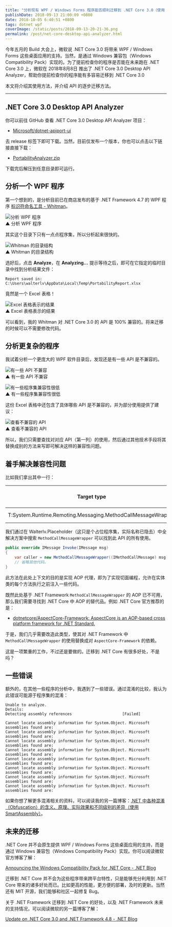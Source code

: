 ```yaml
---
title: "分析现有 WPF / Windows Forms 程序能否顺利迁移到 .NET Core 3.0（使用 .NET Core 3.0 Desktop API Analyzer ）"
publishDate: 2018-09-13 21:00:09 +0800
date: 2018-10-05 6:40:51 +0800
tags: dotnet wpf
coverImage: /static/posts/2018-09-13-20-21-36.png
permalink: /post/net-core-desktop-api-analyzer.html
---
```


今年五月的 Build 大会上，微软说 .NET Core 3.0 将带来 WPF / Windows Forms 这些桌面应用的支持。当然，是通过 Windows 兼容包（Windows Compatibility Pack）实现的。为了提前检查你的程序是否能在未来跑在 .NET Core 3.0 上，微软在 2018年8月8日 推出了 .NET Core 3.0 Desktop API Analyzer，帮助你提前检查你的程序能有多容易迁移到 .NET Core 3.0 

本文将介绍其使用方法，并介绍 API 的逐步迁移方法。

---

<div id="toc"></div>

## .NET Core 3.0 Desktop API Analyzer

你可以前往 GitHub 查看 .NET Core 3.0 Desktop API Analyzer 项目：

- [Microsoft/dotnet-apiport-ui](https://github.com/Microsoft/dotnet-apiport-ui)

去 release 标签下即可下载。当然，目前仅发布一个版本，你也可以点击以下链接直接下载：

- [PortabilityAnalyzer.zip](https://github.com/Microsoft/dotnet-apiport-ui/releases)

下载完后解压到任意目录即可运行。

## 分析一个 WPF 程序

第一个想到的，是分析目前已在商店发布的基于 .NET Framework 4.7 的 WPF 程序 [标识符命名工具 - Whitman](ms-windows-store://pdp/?productid=9P8LNZRNJX85)。

![分析 WPF 程序](/static/posts/2018-09-13-20-21-36.png)  
▲ 分析 WPF 程序

其实这个目录下只有一点点程序集，所以分析起来很快的。

![Whitman 的目录结构](/static/posts/2018-09-13-20-22-46.png)  
▲ Whitman 的目录结构

选好后，点击 **Analyze**，在 **Analyzing...** 提示等待之后，即可在它指定的临时目录中找到分析结果文件：

```
Report saved in: 
C:\Users\walterlv\AppData\Local\Temp\PortabilityReport.xlsx
```

竟然是一个 Excel 表格！

![Excel 表格表示的结果](/static/posts/2018-09-13-20-25-13.png)  
▲ Excel 表格表示的结果

可以看到，我的 Whitman 对 .NET Core 3.0 的 API 是 100% 兼容的。将来迁移的时候可以不需要修改代码。

## 分析更复杂的程序

我试着分析一个更庞大的 WPF 软件目录后，发现还是有一些 API 是不兼容的。

![有一些 API 不兼容](/static/posts/2018-09-13-20-37-24.png)  
▲ 有一些 API 不兼容

![有一些程序集兼容性很低](/static/posts/2018-09-13-20-39-08.png)  
▲ 有一些程序集兼容性很低

这份 Excel 表格中还包含了具体哪些 API 是不兼容的，并为部分使用提供了建议：

![查看不兼容的 API](/static/posts/2018-09-13-20-43-07.png)  
▲ 查看不兼容的 API

所以，我们只需要查找对对应 API（第一列）的使用，然后通过其他技术手段将其替换成别的方法来写即可解决这样的兼容性问题。

## 着手解决兼容性问题

比如我们拿出其中一行：

Target type | Target member | Header for assembly name entries | .NET Core | Recommended changes
-|-|-|-|-
T:System.Runtime.Remoting.Messaging.MethodCallMessageWrapper | T:System.Runtime.Remoting.Messaging.MethodCallMessageWrapper | Walterlv.Placeholder | Not supported | Remove usage.

我们通过在 Walterlv.Placeholder（这只是个占位程序集，实际名称已隐去）中全解决方案中搜索 `MethodCallMessageWrapper` 可以找到此 API 的所有使用。

```csharp
public override IMessage Invoke(IMessage msg)
{
    var caller = new MethodCallMessageWrapper((IMethodCallMessage) msg);
    // 省略其他代码。
}
```

此方法在此处上下文的目的是实现 AOP 代理，即为了实现切面编程，允许在实体类的每个方法执行之前注入一些代码。

既然此处基于 .NET Framework `MethodCallMessageWrapper` 的 AOP 已不可用，那么我们需要寻找到 .NET Core 中 AOP 的替代品。例如 .NET Core 官方推荐的是：

- [dotnetcore/AspectCore-Framework: AspectCore is an AOP-based cross platform framework for .NET Standard.](https://github.com/dotnetcore/AspectCore-Framework)

于是，我们几乎需要改造此类型，使其对 .NET Framework 中 `MethodCallMessageWrapper` 的使用替换成对 `AspectCore-Framework` 的依赖。

这是一项繁重的工作，不过还是要做的。迁移到 .NET Core 有很多好处，不是吗？

## 一些错误

额外的，在其他一些程序的分析中，我遇到了一些错误。通过混淆的比较，我认为此错误可能源于程序集的混淆：

```
Unable to analyze.
Details:
Detecting assembly references                      [Failed]

Cannot locate assembly information for System.Object. Microsoft assemblies found are:
Cannot locate assembly information for System.Object. Microsoft assemblies found are:
Cannot locate assembly information for System.Object. Microsoft assemblies found are:
Cannot locate assembly information for System.Object. Microsoft assemblies found are:
Cannot locate assembly information for System.Object. Microsoft assemblies found are:
Cannot locate assembly information for System.Object. Microsoft assemblies found are:
Cannot locate assembly information for System.Object. Microsoft assemblies found are:
Cannot locate assembly information for System.Object. Microsoft assemblies found are:
```

如果你想了解更多混淆相关的资料，可以阅读我的另一篇博客：[.NET 中各种混淆（Obfuscation）的含义、原理、实际效果和不同级别的差异（使用 SmartAssembly）](/post/obfuscation-configurations-of-smart-assembly)。

## 未来的迁移

.NET Core 并不会原生提供 WPF / Windows Forms 这些桌面应用的支持，而是通过 Windows 兼容包（Windows Compatibility Pack）实现。你可以阅读微软官方博客了解：

[Announcing the Windows Compatibility Pack for .NET Core - .NET Blog](https://blogs.msdn.microsoft.com/dotnet/2017/11/16/announcing-the-windows-compatibility-pack-for-net-core/)

迁移到 .NET Core 并不会为这些程序带来跨平台特性，只是能够充分利用到 .NET Core 带来的诸多好处而已。比如更高的性能，更方便的部署，及时的更新。当然还有 MIT 开源，我们能够和社区一起修复 Bug。

关于 .NET Framework 迁移到 .NET Core 的好处，以及 .NET Framework 未来的支持情况，可以阅读微软的另一篇博客了解：

[Update on .NET Core 3.0 and .NET Framework 4.8 - .NET Blog](https://blogs.msdn.microsoft.com/dotnet/2018/10/04/update-on-net-core-3-0-and-net-framework-4-8/)


